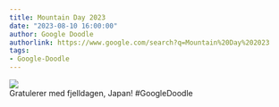 ```yaml
---
title: Mountain Day 2023
date: "2023-08-10 16:00:00"
author: Google Doodle
authorlink: https://www.google.com/search?q=Mountain%20Day%202023
tags:
- Google-Doodle
---
```

<img src="https://www.google.com/logos/doodles/2023/mountain-day-2023-6753651837110068-l.png" referrerpolicy="no-referrer"><br>Gratulerer med fjelldagen, Japan! #GoogleDoodle